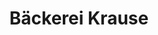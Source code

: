 ---
title: "Bäckerei Krause"
url: /dresden/baeckerei-krause-waldschloesschenstrasse/
shop: Bäckerei
---
